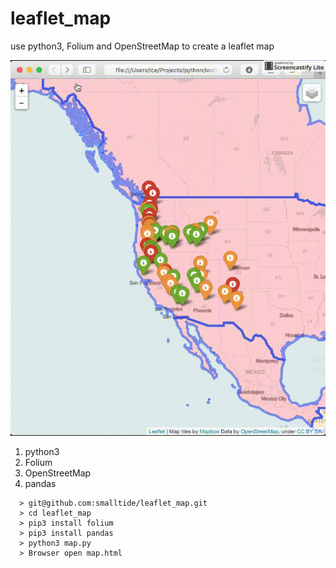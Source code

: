 # leaflet_map
use python3, Folium and OpenStreetMap to create a leaflet map

![alt text](https://github.com/smalltide/leaflet_map/blob/master/screenshot.gif "leaflet_map")

1. python3
2. Folium
3. OpenStreetMap
4. pandas

```
  > git@github.com:smalltide/leaflet_map.git
  > cd leaflet_map
  > pip3 install folium
  > pip3 install pandas
  > python3 map.py
  > Browser open map.html
```
